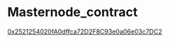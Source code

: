 # Masternode_contract

[0x2521254020fA0dffca72D2F8C93e0a06e03c7DC2](https://explorer.callisto.network/address/0x2521254020fA0dffca72D2F8C93e0a06e03c7DC2/read-proxy)
